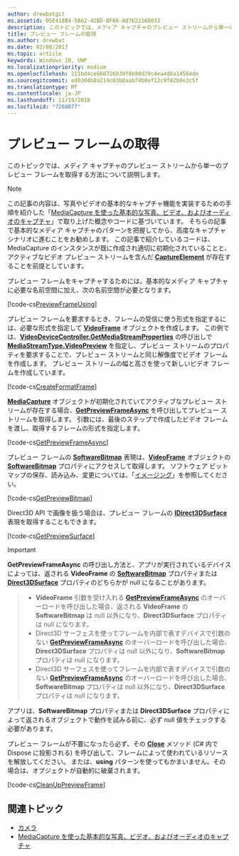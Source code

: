 ```yaml
---
author: drewbatgit
ms.assetid: 05E418B4-5A62-42BD-BF66-A0762216D033
description: このトピックでは、メディア キャプチャのプレビュー ストリームから単一のプレビュー フレームを取得する方法について説明します。
title: プレビュー フレームの取得
ms.author: drewbat
ms.date: 02/08/2017
ms.topic: article
keywords: Windows 10, UWP
ms.localizationpriority: medium
ms.openlocfilehash: 211bd4ce660726030f8b90d29c4ea4d8a14564de
ms.sourcegitcommit: ed0304b8a214c03b8aab74b8ef12c9f82b8e3c5f
ms.translationtype: MT
ms.contentlocale: ja-JP
ms.lasthandoff: 11/19/2018
ms.locfileid: "7288877"
---
```

# <a name="get-a-preview-frame"></a>プレビュー フレームの取得


このトピックでは、メディア キャプチャのプレビュー ストリームから単一のプレビュー フレームを取得する方法について説明します。

> [!NOTE] 
> この記事の内容は、写真やビデオの基本的なキャプチャ機能を実装するための手順を紹介した「[MediaCapture を使った基本的な写真、ビデオ、およびオーディオのキャプチャ](basic-photo-video-and-audio-capture-with-MediaCapture.md)」で取り上げた概念やコードに基づいています。 そちらの記事で基本的なメディア キャプチャのパターンを把握してから、高度なキャプチャ シナリオに進むことをお勧めします。 この記事で紹介しているコードは、MediaCapture のインスタンスが既に作成され適切に初期化されていることと、アクティブなビデオ プレビュー ストリームを含んだ [**CaptureElement**](https://msdn.microsoft.com/library/windows/apps/br209278) が存在することを前提としています。

プレビュー フレームをキャプチャするためには、基本的なメディア キャプチャに必要な名前空間に加え、次の名前空間が必要となります。

[!code-cs[PreviewFrameUsing](./code/BasicMediaCaptureWin10/cs/MainPage.xaml.cs#SnippetPreviewFrameUsing)]

プレビュー フレームを要求するとき、フレームの受信に使う形式を指定するには、必要な形式を指定して [**VideoFrame**](https://msdn.microsoft.com/library/windows/apps/dn930917) オブジェクトを作成します。 この例では、[**VideoDeviceController.GetMediaStreamProperties**](https://msdn.microsoft.com/library/windows/apps/br211995) の呼び出しで [**MediaStreamType.VideoPreview**](https://msdn.microsoft.com/library/windows/apps/br226640) を指定し、プレビュー ストリームのプロパティを要求することで、プレビュー ストリームと同じ解像度でビデオ フレームを作成します。 プレビュー ストリームの幅と高さを使って新しいビデオ フレームを作成しています。

[!code-cs[CreateFormatFrame](./code/BasicMediaCaptureWin10/cs/MainPage.xaml.cs#SnippetCreateFormatFrame)]

[**MediaCapture**](https://msdn.microsoft.com/library/windows/apps/br241124) オブジェクトが初期化されていてアクティブなプレビュー ストリームが存在する場合、[**GetPreviewFrameAsync**](https://msdn.microsoft.com/library/windows/apps/dn926711) を呼び出してプレビュー ストリームを取得します。 引数には、最後のステップで作成したビデオ フレームを渡し、取得するフレームの形式を指定します。

[!code-cs[GetPreviewFrameAsync](./code/BasicMediaCaptureWin10/cs/MainPage.xaml.cs#SnippetGetPreviewFrameAsync)]

プレビュー フレームの [**SoftwareBitmap**](https://msdn.microsoft.com/library/windows/apps/dn887358) 表現は、[**VideoFrame**](https://msdn.microsoft.com/library/windows/apps/dn930917) オブジェクトの [**SoftwareBitmap**](https://msdn.microsoft.com/library/windows/apps/dn930926) プロパティにアクセスして取得します。 ソフトウェア ビットマップの保存、読み込み、変更については、「[イメージング](imaging.md)」を参照してください。

[!code-cs[GetPreviewBitmap](./code/BasicMediaCaptureWin10/cs/MainPage.xaml.cs#SnippetGetPreviewBitmap)]

Direct3D API で画像を扱う場合は、プレビュー フレームの [**IDirect3DSurface**](https://msdn.microsoft.com/library/windows/apps/dn965505) 表現を取得することもできます。

[!code-cs[GetPreviewSurface](./code/BasicMediaCaptureWin10/cs/MainPage.xaml.cs#SnippetGetPreviewSurface)]

> [!IMPORTANT]
> **GetPreviewFrameAsync** の呼び出し方法と、アプリが実行されているデバイスによっては、返される **VideoFrame** の [**SoftwareBitmap**](https://msdn.microsoft.com/library/windows/apps/dn930926) プロパティまたは [**Direct3DSurface**](https://msdn.microsoft.com/library/windows/apps/dn930920) プロパティのどちらかが null になることがあります。

> - **VideoFrame** 引数を受け入れる [**GetPreviewFrameAsync**](https://msdn.microsoft.com/library/windows/apps/dn926713) のオーバーロードを呼び出した場合、返される **VideoFrame** の **SoftwareBitmap** は null 以外になり、**Direct3DSurface** プロパティは null になります。
> - Direct3D サーフェスを使ってフレームを内部で表すデバイスで引数のない [**GetPreviewFrameAsync**](https://msdn.microsoft.com/library/windows/apps/dn926712) のオーバーロードを呼び出した場合、**Direct3DSurface** プロパティは null 以外になり、**SoftwareBitmap** プロパティは null になります。
> - Direct3D サーフェスを使ってフレームを内部で表すデバイスで引数のない [**GetPreviewFrameAsync**](https://msdn.microsoft.com/library/windows/apps/dn926712) のオーバーロードを呼び出した場合、**SoftwareBitmap** プロパティは null 以外になり、**Direct3DSurface** プロパティは null になります。

アプリは、**SoftwareBitmap** プロパティまたは **Direct3DSurface** プロパティによって返されるオブジェクトで動作を試みる前に、必ず null 値をチェックする必要があります。

プレビュー フレームが不要になったら必ず、その [**Close**](https://msdn.microsoft.com/library/windows/apps/dn930918) メソッド (C# 内で Dispose に投影される) を呼び出して、フレームによって使われているリソースを解放してください。 または、**using** パターンを使ってもかまいません。その場合は、オブジェクトが自動的に破棄されます。

[!code-cs[CleanUpPreviewFrame](./code/BasicMediaCaptureWin10/cs/MainPage.xaml.cs#SnippetCleanUpPreviewFrame)]

## <a name="related-topics"></a>関連トピック

* [カメラ](camera.md)
* [MediaCapture を使った基本的な写真、ビデオ、およびオーディオのキャプチャ](basic-photo-video-and-audio-capture-with-MediaCapture.md)
 

 




